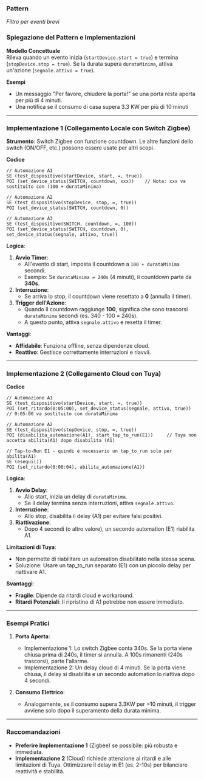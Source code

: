 ### Pattern 
_Filtro per eventi brevi_


### Spiegazione del Pattern e Implementazioni

**Modello Concettuale**  
Rileva quando un evento inizia (`startDevice.start = true`) e termina (`stopDevice.stop = true`). Se la durata supera `durataMinima`, attiva un'azione (`segnale.attivo = true`).

**Esempi**
*  Un messaggio "Per favore, chiudere la porta!" se una porta resta aperta per più di 4 minuti.
*  Una notifica se il consumo di casa supera 3.3 KW per più di 10 minuti

---
### Implementazione 1 (Collegamento Locale con Switch Zigbee)
**Strumento**: Switch Zigbee con funzione countdown. Le altre funzioni dello switch (ON/OFF, etc.) possono essere usate per altri scopi.

**Codice**

```
// Automazione A1
SE (test_dispositivo(startDevice, start, =, true))
POI (set_device_status(SWITCH, countdown, xxx))    // Nota: xxx va sostituito con (100 + durataMinima) 

// Automazione A2
SE (test_dispositivo(stopDevice, stop, =, true))
POI (set_device_status(SWITCH, countdown, 0))

// Automazione A3
SE (test_dispositivo(SWITCH, countdown, =, 100))
POI (set_device_status(SWITCH, countdown, 0), set_device_status(segnale, attivo, true))
```


**Logica**:  
1. **Avvio Timer**:  
   - All'evento di start, imposta il countdown a `100 + durataMinima` secondi.  
   - Esempio: Se `durataMinima = 240s` (4 minuti), il countdown parte da **340s**.  
2. **Interruzione**:  
   - Se arriva lo stop, il countdown viene resettato a **0** (annulla il timer).  
3. **Trigger dell'Azione**:  
   - Quando il countdown raggiunge **100**, significa che sono trascorsi `durataMinima` secondi (es. 340 - 100 = 240s).  
   - A questo punto, attiva `segnale.attivo` e resetta il timer.

**Vantaggi**:  
- **Affidabile**: Funziona offline, senza dipendenze cloud.  
- **Reattivo**: Gestisce correttamente interruzioni e riavvii.

---

### Implementazione 2 (Collegamento Cloud con Tuya)

**Codice**

```
// Automazione A1
SE (test_dispositivo(startDevice, start, =, true))
POI (set_ritardo(0:05:00), set_device_status(segnale, attivo, true))  // 0:05:00 va sostituito con durataMinima 

// Automazione A2
SE (test_dispositivo(stopDevice, stop, =, true))
POI (disabilita_automazione(A1), start_tap_to_run(E1))     // Tuya non accetta abilita(A1) dopo disabilita (A1)

// Tap-to-Run E1 - quindi è necessario un tap_to_run solo per abilita(A1)
SE (esegui())
POI (set_ritardo(0:00:04), abilita_automazione(A1))  
```

**Logica**:  
1. **Avvio Delay**:  
   - Allo start, inizia un delay di `durataMinima`.  
   - Se il delay termina senza interruzioni, attiva `segnale.attivo`.  
2. **Interruzione**:  
   - Allo stop, disabilita il delay (A1) per evitare falsi positivi.  
3. **Riattivazione**:  
   - Dopo 4 secondi (o altro valore), un secondo automation (E1) riabilita A1.  

**Limitazioni di Tuya**:  
- Non permette di riabilitare un automation disabilitato nella stessa scena.  
- Soluzione: Usare un tap_to_run separato (E1) con un piccolo delay per riattivare A1.

**Svantaggi**:  
- **Fragile**: Dipende da ritardi cloud e workaround.  
- **Ritardi Potenziali**: Il ripristino di A1 potrebbe non essere immediato.

---

### Esempi Pratici
1. **Porta Aperta**:  
   - Implementazione 1: Lo switch Zigbee conta 340s. Se la porta viene chiusa prima di 240s, il timer si annulla. A 100s rimanenti (240s trascorsi), parte l'allarme.  
   - Implementazione 2: Un delay cloud di 4 minuti. Se la porta viene chiusa, il delay si disabilita e un secondo automation lo riattiva dopo 4 secondi.

2. **Consumo Elettrico**:  
   - Analogamente, se il consumo supera 3.3KW per >10 minuti, il trigger avviene solo dopo il superamento della durata minima.

---

### Raccomandazioni
- **Preferire Implementazione 1** (Zigbee) se possibile: più robusta e immediata.  
- **Implementazione 2** (Cloud) richiede attenzione ai ritardi e alle limitazioni di Tuya. Ottimizzare il delay in E1 (es. 2-10s) per bilanciare reattività e stabilità.
